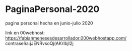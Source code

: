 # PaginaPersonal-2020
pagina personal hecha en junio-julio 2020

link en 00webhost: https://fabianmenesesdesarrollador.000webhostapp.com/
contraseña:jJENRvsoQj(AKrIbjI2j
